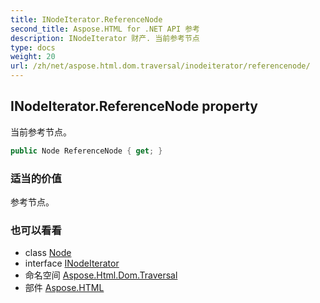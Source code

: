 ```yaml
---
title: INodeIterator.ReferenceNode
second_title: Aspose.HTML for .NET API 参考
description: INodeIterator 财产. 当前参考节点
type: docs
weight: 20
url: /zh/net/aspose.html.dom.traversal/inodeiterator/referencenode/
---
```

## INodeIterator.ReferenceNode property

当前参考节点。

```csharp
public Node ReferenceNode { get; }
```

### 适当的价值

参考节点。

### 也可以看看

* class [Node](../../../aspose.html.dom/node/)
* interface [INodeIterator](../)
* 命名空间 [Aspose.Html.Dom.Traversal](../../inodeiterator/)
* 部件 [Aspose.HTML](../../../)


